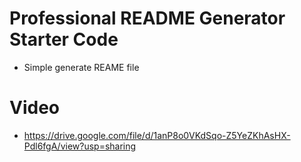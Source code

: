 # Professional README Generator Starter Code

* Simple generate REAME file

# Video

* https://drive.google.com/file/d/1anP8o0VKdSqo-Z5YeZKhAsHX-Pdl6fgA/view?usp=sharing
